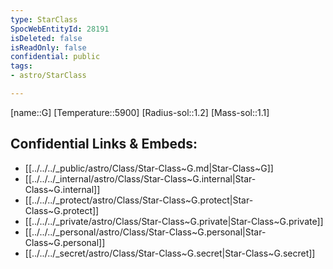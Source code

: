 ```yaml
---
type: StarClass
SpocWebEntityId: 28191
isDeleted: false
isReadOnly: false
confidential: public
tags:
- astro/StarClass

---
```

[name::G]
[Temperature::5900]
[Radius-sol::1.2]
[Mass-sol::1.1]




## Confidential Links & Embeds: 
- [[../../../_public/astro/Class/Star-Class~G.md|Star-Class~G]] 
- [[../../../_internal/astro/Class/Star-Class~G.internal|Star-Class~G.internal]] 
- [[../../../_protect/astro/Class/Star-Class~G.protect|Star-Class~G.protect]] 
- [[../../../_private/astro/Class/Star-Class~G.private|Star-Class~G.private]] 
- [[../../../_personal/astro/Class/Star-Class~G.personal|Star-Class~G.personal]] 
- [[../../../_secret/astro/Class/Star-Class~G.secret|Star-Class~G.secret]]

